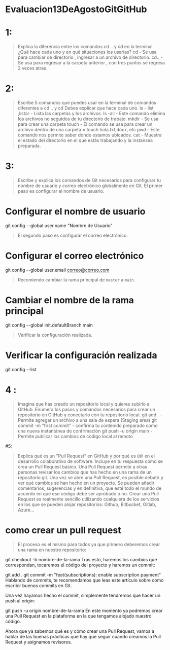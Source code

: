 # Evaluacion13DeAgostoGitGitHub
# 1: 
>Explica la diferencia entre los comandos cd .. y cd en la terminal. ¿Qué hace cada uno y en qué situaciones los usarías?
> cd -  Se usa para cambiar de directorio , ingresar a un archivo de directorio.
> cd.. -  Se usa para regresar a la carpeta anterior , con tres puntos se regresa 2 veces atras.
> 
# 2:
> Escribe 5 comandos que puedes usar en la terminal de comandos diferentes a cd .. y cd Debes explicar que hace cada uno.
> ls - list ,listar - Lista las carpetas y los archivos.
>ls -all - Este comando elimina los archivos no seguidos de tu directorio de trabajo.
>mkdir - Se usa para crear una carpeta
>touch - El comando se usa para crear un archivo dentro de una carpeta = touch hola.txt,docx, etc
>pwd - Este comando nos permite saber donde estamos ubicados.
>cat - Muestra el estado del directorio en el que estás trabajando y la instansea preparada.
> 
# 3:
> Escribe y explica los comandos de Git necesarios para configurar tu nombre de usuario y correo electrónico globalmente en Git.
> El primer paso es configurar el nombre de usuario.
 # Configurar el nombre de usuario
 git config --global user.name "Nombre de Usuario"
>El segundo paso es configurar el correo electrónico.
 # Configurar el correo electrónico
 git config --global user.email correo@correo.com
>Recomiendo cambiar la rama principal de `master` a `main`.
 # Cambiar el nombre de la rama principal
 git config --global init.defaultBranch main
>Verificar la configuración realizada.
 # Verificar la configuración realizada
 git config --list
# 4 :
> Imagina que has creado un repositorio local y quieres subirlo a GitHub. Enumera los pasos y comandos necesarios para crear un repositorio en GitHub y conectarlo con tu repositorio local.
 git add . - Permite agregar un archivo a una sala de espera (Staging area)
 git commit -m "first commit" - confirma tu contenido preparado como una nueva instantánea de confirmación
 git push -u origin main - Permite publicar los cambios de codigo local al remoto
> 
#5:
>Explica qué es un "Pull Request" en GitHub y por qué es útil en el desarrollo colaborativo de software. Incluye en tu respuesta cómo se crea un Pull Request básico.
Una Pull Request permite a otras personas revisar los cambios que has hecho en una rama de un repositorio git. Una vez se abre una Pull Request, es posible debatir y ver qué cambios se han hecho en un proyecto. Se pueden añadir comentarios, sugerencias y en definitiva, que esté todo el mundo de acuerdo en que ese código debe ser aprobado o no.
Crear una Pull Request es realmente sencillo utilizando cualquiera de los servicios en los que se pueden alojar repositorios: Github, Bitbucket, Gitlab, Azure...

# como crear un pull request

>El proceso es el mismo para todos ya que primero deberemos crear una rama en nuestro repositorio:

git checkout -b nombre-de-la-rama
Tras esto, haremos los cambios que correspondan, tocaremos el código del proyecto y haremos un commit:

git add .
git commit -m "feat(subscriptions): enable subscription payment"
Hablando de commits, te recomendamos que leas este artículo sobre cómo escribir buenos commits en Git.

Una vez hayamos hecho el commit, simplemente tendremos que hacer un push al origin:

git push -u origin nombre-de-la-rama
En este momento ya podremos crear una Pull Request en la plataforma en la que tengamos alojado nuestro código.

Ahora que ya sabemos qué es y cómo crear una Pull Request, vamos a hablar de las buenas prácticas que hay que seguir cuando creamos la Pull Request y asignamos revisores.
